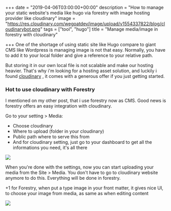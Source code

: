 +++
date = "2019-04-06T03:00:00+00:00"
description = "How to manage your static website's media like hugo via forestry with image hosting provider like cloudinary"
image = "https://res.cloudinary.com/wegoatdev/image/upload/v1554337822/blog/cloudinarybot.png"
tags = ["tool", "hugo"]
title = "Manage media/image in forestry with cloudinary"

+++
One of the shortage of using static site like Hugo compare to giant CMS like Wordpress is managing image is not that easy. Normally, you have to add it to your local folder and give a reference to your relative path. 

But storing it in our own local file is not scalable and make our hosting heavier. That's why i'm looking for a hosting asset solution, and luckily i found [cloudinary](https://cloudinary.com/) , it comes with a generous offer if you just getting started.

### Hot to use cloudinary with Forestry

I mentioned on my other post, that i use forestry now as CMS. Good news is forestry offers an easy integration with cloudinary. 

Go to your setting > Media:

* Choose cloudinary
* Where to upload (folder in your cloudinary)
* Public path where to serve this from
* And for cloudinary setting, just go to your dashboard to get all the informations you need, it's all there

![](https://res.cloudinary.com/wegoatdev/image/upload/v1554337821/blog/settingmediass.png)

When you're done with the settings, now you can start uploading your media from the Site > Media. You don't have to go to cloudinary website anymore to do this. Everything will be done in forestry. 

\+1 for Forestry, when put a type image in your front matter, it gives nice UI, to choose your image from media, as same as when editing content

![](https://res.cloudinary.com/wegoatdev/image/upload/v1554337822/blog/mediass.png)